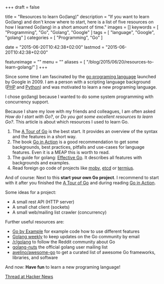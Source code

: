 +++
draft = false

title = "Resources to learn Go(lang)"
description = "If you want to learn Go(lang) and don't know where to start, here is a list of five resources on how I learned Go(lang) in a short amount of time."
images = []
keywords = [
    "Programming",
    "Go",
    "Golang",
    "Google"
]
tags = [
    "language",
    "Google",
    "golang"
]
categories = [
    "Programming",
    "Go"
]

date = "2015-06-20T10:42:38+02:00"
lastmod = "2015-06-20T10:42:38+02:00"

featureimage = ""
menu = ""
aliases = [
    "/blog/2015/06/20/resources-to-learn-golang/"
]
+++

Since some time I am fascinated by the [go programing language](https://golang.org/) launched by Google in 2009.
I am a person with a scripting language background ([PHP](https://php.net/) and [Python](https://www.python.org/)) and was motivated to learn a new programing language.

I chose go(lang) because I wanted to do some system programming with concurrency support.

Because I share my love with my friends and colleagues, I am often asked *How do I start with Go?*, or *Do you got some excellent resources to learn Go?*.
This article is about which resources I used to learn Go.

<!--more-->

1. The [A Tour of Go](https://tour.golang.org/) is the best start. It provides an overview of the syntax and the features in a short way.
2. The book [Go in Action](https://www.goinactionbook.com/) is a good recommendation to get some backgrounds, best practices, pitfalls and use-cases for language features. Even it is a MEAP this is worth to read.
3. The guide for golang: [Effective Go](https://golang.org/doc/effective_go.html). It describes all features with backgrounds and examples.
4. Read foreign go code of projects like [moby](https://github.com/moby/moby), [etcd](https://github.com/etcd-io/etcd) or [termius](https://github.com/kelseyhightower/terminus).

And of course: Next to this **start your own Go project**.
I recommend to start with it after you finished the [A Tour of Go](https://tour.golang.org/) and during reading [Go in Action](https://www.goinactionbook.com/).

Some ideas for a project:

* A small rest API (HTTP server)
* A small chat client (sockets)
* A small web/mailing list crawler (concurrency)

Further useful resources are:

* [Go by Example](https://gobyexample.com/) for example code how to use different features
* [Golang weekly](https://golangweekly.com/) to keep updates on the Go community by email
* [/r/golang](https://www.reddit.com/r/golang) to follow the Reddit community about Go
* [golang-nuts](https://groups.google.com/forum/#!forum/golang-nuts) the official golang user mailing list
* [avelino/awesome-go](https://github.com/avelino/awesome-go) to get a curated list of awesome Go frameworks, libraries, and software

And now: **Have fun** to learn a new programing language!

[Thread at Hacker News](https://news.ycombinator.com/item?id=9751121)
